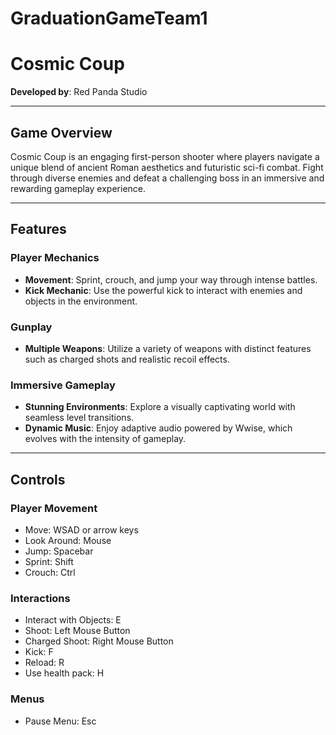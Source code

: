# GraduationGameTeam1

# Cosmic Coup  
**Developed by**: Red Panda Studio  

---

## Game Overview  
Cosmic Coup is an engaging first-person shooter where players navigate a unique blend of ancient Roman aesthetics and futuristic sci-fi combat. Fight through diverse enemies and defeat a challenging boss in an immersive and rewarding gameplay experience.

---

## Features  

### **Player Mechanics**  
- **Movement**: Sprint, crouch, and jump your way through intense battles.  
- **Kick Mechanic**: Use the powerful kick to interact with enemies and objects in the environment.  

### **Gunplay**  
- **Multiple Weapons**: Utilize a variety of weapons with distinct features such as charged shots and realistic recoil effects.  

### **Immersive Gameplay**  
- **Stunning Environments**: Explore a visually captivating world with seamless level transitions.  
- **Dynamic Music**: Enjoy adaptive audio powered by Wwise, which evolves with the intensity of gameplay.  

---

## Controls  
### **Player Movement**  
- Move: WSAD or arrow keys  
- Look Around: Mouse  
- Jump: Spacebar  
- Sprint: Shift  
- Crouch: Ctrl  

### **Interactions**  
- Interact with Objects: E  
- Shoot: Left Mouse Button  
- Charged Shoot: Right Mouse Button  
- Kick: F
- Reload: R
- Use health pack: H

### **Menus**  
- Pause Menu: Esc
